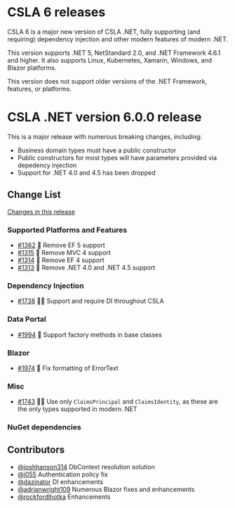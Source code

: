# CSLA 6 releases

CSLA 6 is a major new version of CSLA .NET, fully supporting (and requiring) dependency injection and other modern features of modern .NET.

This version supports .NET 5, NetStandard 2.0, and .NET Framework 4.6.1 and higher. It also supports Linux, Kubernetes, Xamarin, Windows, and Blazor platforms.

This version does not support older versions of the .NET Framework, features, or platforms.

# CSLA .NET version 6.0.0 release

This is a major release with numerous breaking changes, including:

* Business domain types must have a public constructor
* Public constructors for most types will have parameters provided via depedency injection
* Support for .NET 4.0 and 4.5 has been dropped

## Change List

[Changes in this release](https://github.com/MarimerLLC/csla/issues?q=is%3Aissue+project%3AMarimerLLC%2Fcsla%2F11+is%3Aclosed)

### Supported Platforms and Features

* [#1362](https://github.com/MarimerLLC/csla/issues/1362) 🛑 Remove EF 5 support
* [#1315](https://github.com/MarimerLLC/csla/issues/1315) 🛑 Remove MVC 4 support
* [#1314](https://github.com/MarimerLLC/csla/issues/1314) 🛑 Remove EF 4 support
* [#1313](https://github.com/MarimerLLC/csla/issues/1313) 🛑 Remove .NET 4.0 and .NET 4.5 support

### Dependency Injection

* [#1738](https://github.com/MarimerLLC/csla/issues/1738) 🛑🎉 Support and require DI throughout CSLA

### Data Portal

* [#1994](https://github.com/MarimerLLC/csla/issues/1994) 🐜 Support factory methods in base classes

### Blazor

* [#1974](https://github.com/MarimerLLC/csla/issues/1974) 🐜 Fix formatting of ErrorText


### Misc

* [#1743](https://github.com/MarimerLLC/csla/issues/1743) 🛑🎉 Use only `ClaimsPrincipal` and `ClaimsIdentity`, as these are the only types supported in modern .NET

### NuGet dependencies

## Contributors

* [@joshhanson314](https://github.com/joshhanson314) DbContext resolution solution
* [@j055](https://github.com/j055) Authentication policy fix
* [@dazinator](https://github.com/dazinator) DI enhancements
* [@adrianwright109](https://github.com/adrianwright109) Numerous Blazor fixes and enhancements
* [@rockfordlhotka](https://github.com/rockfordlhotka) Enhancements
